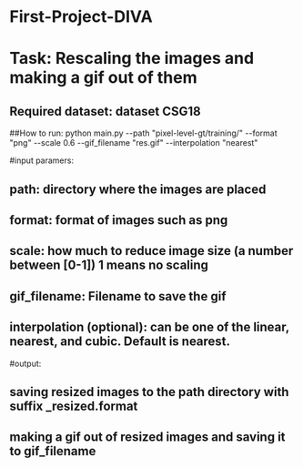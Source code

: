 # First-Project-DIVA
# Task: Rescaling the images and making a gif out of them
## Required dataset: dataset CSG18 

##How to run:
python main.py --path "pixel-level-gt/training/" --format "png" --scale 0.6 --gif_filename "res.gif" --interpolation "nearest"

#input paramers:
##   path: directory where the images are placed
##   format: format of images such as png 
##   scale: how much to reduce image size (a number between [0-1]) 1 means no scaling
##   gif_filename: Filename to save the gif
##   interpolation (optional): can be one of the linear, nearest, and cubic. Default is nearest.

#output:
##   saving resized images to the path directory with suffix _resized.format
##   making a gif out of resized images and saving it to gif_filename

